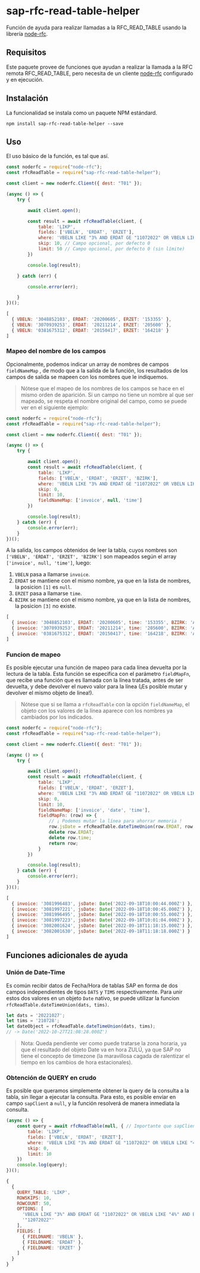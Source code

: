 # sap-rfc-read-table-helper
Función de ayuda para realizar llamadas a la RFC_READ_TABLE usando la librería [node-rfc](https://github.com/sap/node-rfc).

## Requisitos
Este paquete provee de funciones que ayudan a realizar la llamada a la RFC remota RFC_READ_TABLE, pero necesita de un cliente [node-rfc](https://github.com/sap/node-rfc) configurado y en ejecución.

## Instalación

La funcionalidad se instala como un paquete NPM estándard.

```
npm install sap-rfc-read-table-helper --save
```

## Uso

El uso básico de la función, es tal que así.

```javascript
const noderfc = require("node-rfc");
const rfcReadTable = require("sap-rfc-read-table-helper");

const client = new noderfc.Client({ dest: "T01" });

(async () => {
    try {

        await client.open();

        const result = await rfcReadTable(client, {
            table: 'LIKP',
            fields: ['VBELN', 'ERDAT', 'ERZET'],
			where: 'VBELN LIKE "3% AND ERDAT GE "11072022" OR VBELN LIKE "4% AND ERDAT GE "10032021"',
			skip: 10, // Campo opcional, por defecto 0
            limit: 50 // Campo opcional, por defecto 0 (sin límite)
        })

        console.log(result);

    } catch (err) {

        console.error(err);

    }
})();
```

```javascript
[
  { VBELN: '3048852103', ERDAT: '20200605', ERZET: '153355' },
  { VBELN: '3070939253', ERDAT: '20211214', ERZET: '205600' },
  { VBELN: '0381675312', ERDAT: '20150417', ERZET: '164218' }
]
```

### Mapeo del nombre de los campos
Opcionalmente, podemos indicar un array de nombres de campos `fieldNameMap` , de modo que a la salida de la función, los resultados de los campos de salida se mapeen con los nombres que le indiquemos.

> Nótese que el mapeo de los nombres de los campos se hace en el mismo orden de aparición. Si un campo no tiene un nombre al que ser mapeado, se respeta el nombre original del campo, como se puede ver en el siguiente ejemplo:


```javascript
const noderfc = require("node-rfc");
const rfcReadTable = require("sap-rfc-read-table-helper");

const client = new noderfc.Client({ dest: "T01" });

(async () => {
    try {

        await client.open();
        const result = await rfcReadTable(client, {
            table: 'LIKP',
            fields: ['VBELN', 'ERDAT', 'ERZET', 'BZIRK'],
			where: 'VBELN LIKE "3% AND ERDAT GE "11072022" OR VBELN LIKE "4% AND ERDAT GE "10032021"',
            skip: 0,
            limit: 10,
            fieldNameMap: ['invoice', null, 'time']
        })

        console.log(result);
    } catch (err) {
        console.error(err);
    }
})();
```

A la salida, los campos obtenidos de leer la tabla, cuyos nombres son `['VBELN', 'ERDAT', 'ERZET', 'BZIRK']` son mapeados según el array `['invoice', null, 'time']`, luego:

1. `VBELN` pasa a llamarse `invoice`.
2. `ERDAT` se mantiene con el mismo nombre, ya que en la lista de nombres, la posicion `[1]` es `null`.
3. `ERZET` pasa a llamarse `time`.
4. `BZIRK` se mantiene con el mismo nombre, ya que en la lista de nombres, la posicion `[3]` no existe.


```javascript
[
  { invoice: '3048852103', ERDAT: '20200605', time: '153355', BZIRK: 'A09' },
  { invoice: '3070939253', ERDAT: '20211214', time: '205600', BZIRK: 'A20' },
  { invoice: '0381675312', ERDAT: '20150417', time: '164218', BZIRK: 'A01' }
]
```


### Funcion de mapeo

Es posible ejecutar una función de mapeo para cada línea devuelta por la lectura de la tabla. Esta función se especifica con el parámetro `fieldMapFn`, que recibe una función que es llamada con la línea tratada, antes de ser devuelta, y debe devolver el nuevo valor para la línea (¡Es posible mutar y devolver el mismo objeto de linea!).

> Nótese que si se llama a `rfcReadTable` con la opción `fieldNameMap`, el objeto con los valores de la línea aparece con los nombres ya cambiados por los indicados.



```javascript
const noderfc = require("node-rfc");
const rfcReadTable = require("sap-rfc-read-table-helper");

const client = new noderfc.Client({ dest: "T01" });

(async () => {
    try {

        await client.open();
        const result = await rfcReadTable(client, {
            table: 'LIKP',
            fields: ['VBELN', 'ERDAT', 'ERZET'],
			where: 'VBELN LIKE "3% AND ERDAT GE "11072022" OR VBELN LIKE "4% AND ERDAT GE "10032021"',
            skip: 0,
            limit: 10,
            fieldNameMap: ['invoice', 'date', 'time'],
            fieldMapFn: (row) => {
                // ¡ Podemos mutar la línea para ahorrar memoria !
                row.jsDate = rfcReadTable.dateTimeUnion(row.ERDAT, row.time) ;
				delete row.ERDAT;
				delete row.time;
                return row;
            }
        })

        console.log(result);
    } catch (err) {
        console.error(err);
    }
})();
```

```javascript
[
  { invoice: '3081996483', jsDate: Date('2022-09-18T10:00:44.000Z') },
  { invoice: '3081997221', jsDate: Date('2022-09-18T10:00:45.000Z') },
  { invoice: '3081996495', jsDate: Date('2022-09-18T10:00:55.000Z') },
  { invoice: '3081997223', jsDate: Date('2022-09-18T10:01:04.000Z') },
  { invoice: '3082001624', jsDate: Date('2022-09-18T11:18:15.000Z') },
  { invoice: '3082001630', jsDate: Date('2022-09-18T11:18:18.000Z') }
]
```

## Funciones adicionales de ayuda

### Unión de Date-Time
Es común recibir datos de Fecha/Hora de tablas SAP en forma de dos campos independientes de tipos `DATS` y `TIMS` respectivamente. Para unir estos dos valores en un objeto `Date` nativo, se puede utilizar la funcion `rfcReadTable.dateTimeUnion(dats, tims)`.

```javascript
let dats = '20221027'; 
let tims = '210728'; 
let dateObject = rfcReadTable.dateTimeUnion(dats, tims); 
// -> Date('2022-10-27T21:08:28.000Z')
```
> Nota: Queda pendiente ver como puede tratarse la zona horaria, ya que el resultado del objeto Date va en hora ZULÚ, ya que SAP no tiene el concepto de timezone (la maravillosa cagada de ralentizar el tiempo en los cambios de hora estacionales).

### Obtención de QUERY en crudo
Es posible que queramos simplemente obtener la query de la consulta a la tabla, sin llegar a ejecutar la consulta.
Para esto, es posible enviar en campo `sapClient` a `null`, y la función resolverá de manera inmediata la consulta.

```javascript
(async () => {
	const query = await rfcReadTable(null, { // Importante que sapClient -> null
		table: 'LIKP',
		fields: ['VBELN', 'ERDAT', 'ERZET'],
		where: 'VBELN LIKE "3% AND ERDAT GE "11072022" OR VBELN LIKE "4% AND ERDAT GE "10032021"',
		skip: 0,
		limit: 10
	})
	console.log(query);
})();
```

```javascript
{
  {
    QUERY_TABLE: 'LIKP',
    ROWSKIPS: 10,
    ROWCOUNT: 50,
    OPTIONS: [
      'VBELN LIKE "3%" AND ERDAT GE "11072022" OR VBELN LIKE "4%" AND ERDAT GE ',
      '"12072022"'
    ],
    FIELDS: [
      { FIELDNAME: 'VBELN' },
      { FIELDNAME: 'ERDAT' },
      { FIELDNAME: 'ERZET' }
    ]
  }
}
```
```